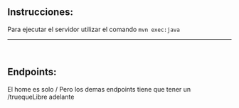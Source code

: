 
</br>

## Instrucciones:

Para ejecutar el servidor utilizar el comando `mvn exec:java`

---

</br>

## Endpoints:

El home es solo /
Pero los demas endpoints tiene que tener un /truequeLibre adelante
  
 
